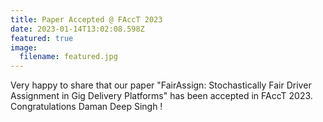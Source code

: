 ```yaml
---
title: Paper Accepted @ FAccT 2023
date: 2023-01-14T13:02:08.598Z
featured: true
image:
  filename: featured.jpg
---
```

Very happy to share that our paper "FairAssign: Stochastically Fair Driver Assignment in Gig Delivery Platforms" has been accepted in FAccT 2023. Congratulations Daman Deep Singh ! 
